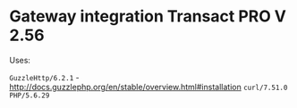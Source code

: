 # Gateway integration Transact PRO V 2.56

Uses:

``GuzzleHttp/6.2.1`` - http://docs.guzzlephp.org/en/stable/overview.html#installation
``curl/7.51.0`` 
``PHP/5.6.29``